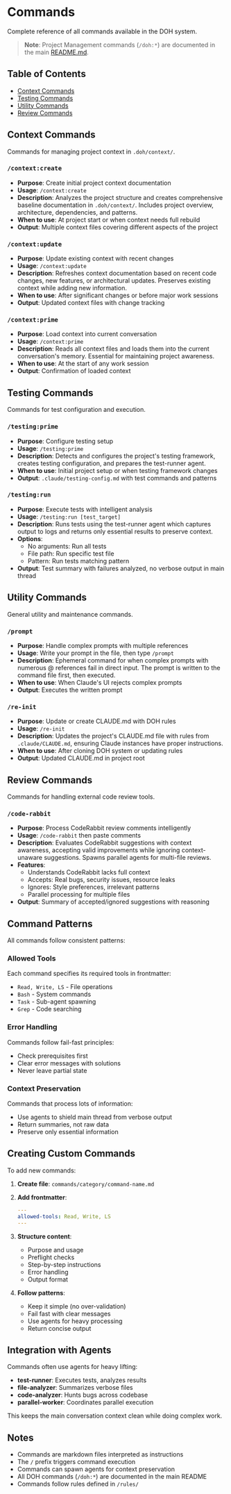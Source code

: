 # Commands

Complete reference of all commands available in the DOH system.

> **Note**: Project Management commands (`/doh:*`) are documented in the main [README.md](README.md#command-reference).

## Table of Contents

- [Context Commands](#context-commands)
- [Testing Commands](#testing-commands)
- [Utility Commands](#utility-commands)
- [Review Commands](#review-commands)

## Context Commands

Commands for managing project context in `.doh/context/`.

### `/context:create`
- **Purpose**: Create initial project context documentation
- **Usage**: `/context:create`
- **Description**: Analyzes the project structure and creates comprehensive baseline documentation in `.doh/context/`. Includes project overview, architecture, dependencies, and patterns.
- **When to use**: At project start or when context needs full rebuild
- **Output**: Multiple context files covering different aspects of the project

### `/context:update`
- **Purpose**: Update existing context with recent changes
- **Usage**: `/context:update`
- **Description**: Refreshes context documentation based on recent code changes, new features, or architectural updates. Preserves existing context while adding new information.
- **When to use**: After significant changes or before major work sessions
- **Output**: Updated context files with change tracking

### `/context:prime`
- **Purpose**: Load context into current conversation
- **Usage**: `/context:prime`
- **Description**: Reads all context files and loads them into the current conversation's memory. Essential for maintaining project awareness.
- **When to use**: At the start of any work session
- **Output**: Confirmation of loaded context

## Testing Commands

Commands for test configuration and execution.

### `/testing:prime`
- **Purpose**: Configure testing setup
- **Usage**: `/testing:prime`
- **Description**: Detects and configures the project's testing framework, creates testing configuration, and prepares the test-runner agent.
- **When to use**: Initial project setup or when testing framework changes
-  **Output**: `.claude/testing-config.md` with test commands and patterns

### `/testing:run`
- **Purpose**: Execute tests with intelligent analysis
- **Usage**: `/testing:run [test_target]`
- **Description**: Runs tests using the test-runner agent which captures output to logs and returns only essential results to preserve context.
- **Options**:
   - No arguments: Run all tests
   - File path: Run specific test file
   - Pattern: Run tests matching pattern
- **Output**: Test summary with failures analyzed, no verbose output in main thread

## Utility Commands

General utility and maintenance commands.

### `/prompt`
- **Purpose**: Handle complex prompts with multiple references
- **Usage**: Write your prompt in the file, then type `/prompt`
- **Description**: Ephemeral command for when complex prompts with numerous @ references fail in direct input. The prompt is written to the command file first, then executed.
- **When to use**: When Claude's UI rejects complex prompts
- **Output**: Executes the written prompt

### `/re-init`
- **Purpose**: Update or create CLAUDE.md with DOH rules
- **Usage**: `/re-init`
- **Description**: Updates the project's CLAUDE.md file with rules from `.claude/CLAUDE.md`, ensuring Claude instances have proper instructions.
- **When to use**: After cloning DOH system or updating rules
- **Output**: Updated CLAUDE.md in project root

## Review Commands

Commands for handling external code review tools.

### `/code-rabbit`
- **Purpose**: Process CodeRabbit review comments intelligently
- **Usage**: `/code-rabbit` then paste comments
- **Description**: Evaluates CodeRabbit suggestions with context awareness, accepting valid improvements while ignoring context-unaware suggestions. Spawns parallel agents for multi-file reviews.
- **Features**:
   - Understands CodeRabbit lacks full context
   - Accepts: Real bugs, security issues, resource leaks
   - Ignores: Style preferences, irrelevant patterns
   - Parallel processing for multiple files
- **Output**: Summary of accepted/ignored suggestions with reasoning

## Command Patterns

All commands follow consistent patterns:

### Allowed Tools
Each command specifies its required tools in frontmatter:
- `Read, Write, LS` - File operations
- `Bash` - System commands
- `Task` - Sub-agent spawning
- `Grep` - Code searching

### Error Handling
Commands follow fail-fast principles:
- Check prerequisites first
- Clear error messages with solutions
- Never leave partial state

### Context Preservation
Commands that process lots of information:
- Use agents to shield main thread from verbose output
- Return summaries, not raw data
- Preserve only essential information

## Creating Custom Commands

To add new commands:

1. **Create file**: `commands/category/command-name.md`
2. **Add frontmatter**:
   ```yaml
   ---
   allowed-tools: Read, Write, LS
   ---
   ```
3. **Structure content**:
   - Purpose and usage
   - Preflight checks
   - Step-by-step instructions
   - Error handling
   - Output format

4. **Follow patterns**:
   - Keep it simple (no over-validation)
   - Fail fast with clear messages
   - Use agents for heavy processing
   - Return concise output

## Integration with Agents

Commands often use agents for heavy lifting:

- **test-runner**: Executes tests, analyzes results
- **file-analyzer**: Summarizes verbose files
- **code-analyzer**: Hunts bugs across codebase
- **parallel-worker**: Coordinates parallel execution

This keeps the main conversation context clean while doing complex work.

## Notes

- Commands are markdown files interpreted as instructions
- The `/` prefix triggers command execution
- Commands can spawn agents for context preservation
- All DOH commands (`/doh:*`) are documented in the main README
- Commands follow rules defined in `/rules/`
